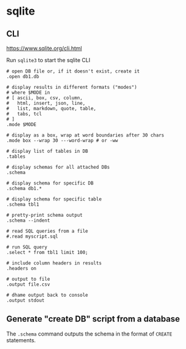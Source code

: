# sqlite

## CLI

<https://www.sqlite.org/cli.html>

Run `sqlite3` to start the sqlite CLI

```sqlite
# open DB file or, if it doesn't exist, create it
.open db1.db

# display results in different formats ("modes")
# where $MODE in
# [ ascii, box, csv, column,
#   html, insert, json, line,
#   list, markdown, quote, table,
#   tabs, tcl
# ]
.mode $MODE

# display as a box, wrap at word boundaries after 30 chars
.mode box --wrap 30 ---word-wrap # or -ww

# display list of tables in DB
.tables

# display schemas for all attached DBs
.schema

# display schema for specific DB
.schema db1.*

# display schema for specific table
.schema tbl1

# pretty-print schema output
.schema --indent

# read SQL queries from a file
#.read myscript.sql

# run SQL query
.select * from tbl1 limit 100;

# include column headers in results
.headers on

# output to file
.output file.csv
 
# dhame output back to console
.output stdout
```

## Generate "create DB" script from a database

The `.schema` command outputs the schema in the format of `CREATE` statements.
